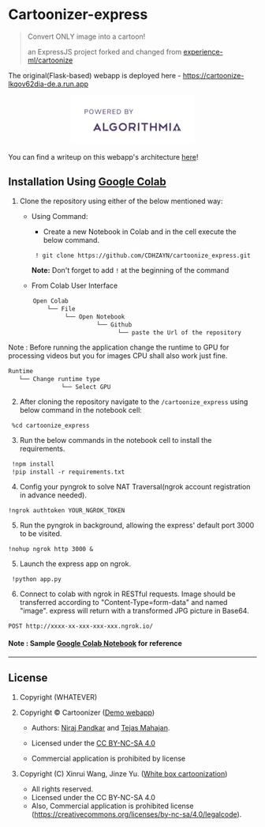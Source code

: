# Cartoonizer-express

> Convert ONLY image into a cartoon!
>
> an ExpressJS project forked and changed from [experience-ml/cartoonize](https://github.com/experience-ml/cartoonize)

The original(Flask-based) webapp is deployed here - https://cartoonize-lkqov62dia-de.a.run.app
<div style="text-align:center"><img height="100" alt="Powered by Algorithmia" style="border-width:0" src="static/sample_images/algorithmia.jpeg" /></div>

You can find a writeup on this webapp's architecture [here](https://medium.com/@Niraj_pandkar/how-we-built-an-inexpensive-scalable-architecture-to-cartoonize-the-world-8610050f90a0)!

## Installation Using [Google Colab](https://colab.research.google.com/drive/1oDhMEVMcsRbe7bt-2A7cDsx44KQpQwuB?usp=sharing)

1. Clone the repository using either of the below mentioned way:
   - Using Command:
        - Create a new Notebook in Colab and in the cell execute the below command.  
        
        ```
         ! git clone https://github.com/CDHZAYN/cartoonize_express.git
        ```
        **Note:** Don't forget to add `!` at the beginning of the command
        
    - From Colab User Interface
 ```
        Open Colab
            └── File
                 └── Open Notebook
                          └── Github
                                └── paste the Url of the repository
 ```
 Note :  Before running the application change the runtime to GPU for processing videos but you for images CPU shall also work just fine.
 ```
 Runtime
 	└── Change runtime type
 				└── Select GPU
 ```
2. After cloning the repository navigate to the `/cartoonize_express` using below command in the notebook cell:

  ```
   %cd cartoonize_express
  ```
3. Run the below commands in the notebook cell to install the requirements. 

  ```
   !npm install
   !pip install -r requirements.txt
  ```

4. Config your pyngrok to solve NAT Traversal(ngrok account registration in advance needed).

  ```
  !ngrok authtoken YOUR_NGROK_TOKEN
  ```

5. Run the pyngrok in background, allowing the express' default port 3000 to be visited.

```
!nohup ngrok http 3000 &
```

5. Launch the express app on ngrok.

  ```
   !python app.py
  ```

6. Connect to colab with ngrok in RESTful requests. Image should be transferred according to "Content-Type=form-data" and named "image". express will return with a transformed JPG picture in Base64.

  ```
  POST http://xxxx-xx-xxx-xxx-xxx.ngrok.io/
  ```

#### Note : Sample [Google Colab Notebook](https://colab.research.google.com/drive/1oDhMEVMcsRbe7bt-2A7cDsx44KQpQwuB?usp=sharing) for reference

---

## License

1. Copyright (WHATEVER)
1. Copyright © Cartoonizer ([Demo webapp](https://cartoonize-lkqov62dia-de.a.run.app/))
    - Authors: [Niraj Pandkar](https://twitter.com/Niraj_pandkar) and [Tejas Mahajan](https://twitter.com/tjdevWorks).
    
    - Licensed under the [CC BY-NC-SA 4.0](https://creativecommons.org/licenses/by-nc-sa/4.0/legalcode) 
    - Commercial application is prohibited by license


2. Copyright (C) Xinrui Wang, Jinze Yu. ([White box cartoonization](https://github.com/SystemErrorWang/White-box-Cartoonization))
    - All rights reserved. 
    - Licensed under the CC BY-NC-SA 4.0 
    - Also, Commercial application is prohibited license (https://creativecommons.org/licenses/by-nc-sa/4.0/legalcode).
